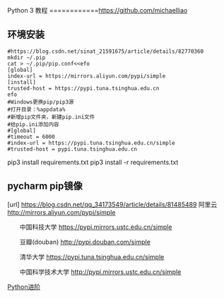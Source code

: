 Python 3 教程
============https://github.com/michaelliao





## 环境安装
```
#https://blog.csdn.net/sinat_21591675/article/details/82770360
mkdir ~/.pip
cat > ~/.pip/pip.conf<<efo
[global]
index-url = https://mirrors.aliyun.com/pypi/simple
[install]
trusted-host = https://pypi.tuna.tsinghua.edu.cn
efo
#Windows更换pip/pip3源
#打开目录：%appdata%
#新增pip文件夹，新建pip.ini文件
#给pip.ini添加内容
#[global]
#timeout = 6000
#index-url = https://pypi.tuna.tsinghua.edu.cn/simple
#trusted-host = pypi.tuna.tsinghua.edu.cn
```
pip3 install requirements.txt
pip3 install -r  requirements.txt

## pycharm pip镜像

[url] https://blog.csdn.net/qq_34173549/article/details/81485489
阿里云 http://mirrors.aliyun.com/pypi/simple

  中国科技大学 https://pypi.mirrors.ustc.edu.cn/simple

  豆瓣(douban) http://pypi.douban.com/simple

  清华大学 https://pypi.tuna.tsinghua.edu.cn/simple

  中国科学技术大学 http://pypi.mirrors.ustc.edu.cn/simple

[Python进阶](https://github.com/eastlakeside/interpy-zh)